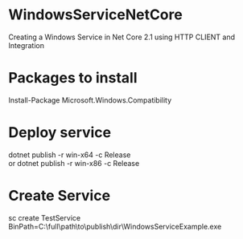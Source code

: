 # WindowsServiceNetCore
Creating a Windows Service in Net Core 2.1 using HTTP CLIENT and Integration
# Packages to install
Install-Package Microsoft.Windows.Compatibility
# Deploy service	
dotnet publish -r win-x64 -c Release  <br>
or
dotnet publish -r win-x86 -c Release
# Create Service
sc create TestService BinPath=C:\full\path\to\publish\dir\WindowsServiceExample.exe
